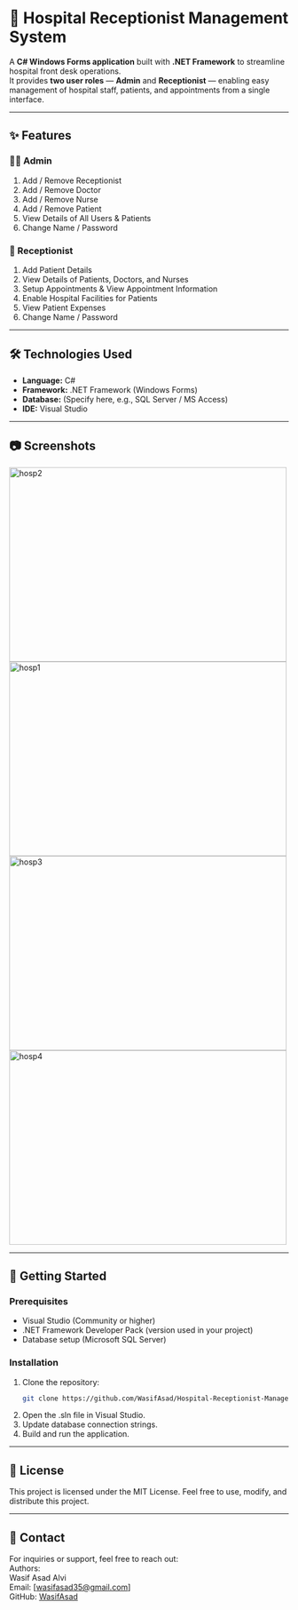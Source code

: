 # 🏥 Hospital Receptionist Management System

A **C# Windows Forms application** built with **.NET Framework** to streamline hospital front desk operations.  
It provides **two user roles** — **Admin** and **Receptionist** — enabling easy management of hospital staff, patients, and appointments from a single interface.

---

## ✨ Features

### 👨‍💼 Admin
1. Add / Remove Receptionist  
2. Add / Remove Doctor  
3. Add / Remove Nurse  
4. Add / Remove Patient  
5. View Details of All Users & Patients  
6. Change Name / Password  

### 🧾 Receptionist
1. Add Patient Details  
2. View Details of Patients, Doctors, and Nurses  
3. Setup Appointments & View Appointment Information  
4. Enable Hospital Facilities for Patients  
5. View Patient Expenses  
6. Change Name / Password  

---

## 🛠 Technologies Used
- **Language:** C#  
- **Framework:** .NET Framework (Windows Forms)  
- **Database:** (Specify here, e.g., SQL Server / MS Access)  
- **IDE:** Visual Studio  

---

## 📷 Screenshots
<img width="500" height="350" alt="hosp2" src="https://github.com/user-attachments/assets/a7832719-5a8f-4ef1-85dc-bca77aa6351f" />
<img width="500" height="350" alt="hosp1" src="https://github.com/user-attachments/assets/a6c15021-7cfb-4873-8b4b-bb254b51938f" />
<img width="500" height="350" alt="hosp3" src="https://github.com/user-attachments/assets/cbc51ae4-c8c2-4107-b0eb-427b3bb8641d" />
<img width="500" height="350" alt="hosp4" src="https://github.com/user-attachments/assets/0539c155-1e31-4b1e-b834-e47b7eb7b1fc" />

---

## 🚀 Getting Started

### Prerequisites
- Visual Studio (Community or higher)
- .NET Framework Developer Pack (version used in your project)
- Database setup (Microsoft SQL Server)

### Installation
1. Clone the repository:
   ```bash
   git clone https://github.com/WasifAsad/Hospital-Receptionist-Management-System.git
2. Open the .sln file in Visual Studio.
3. Update database connection strings.
4. Build and run the application.



---


## 📜 License

This project is licensed under the MIT License. Feel free to use, modify, and distribute this project.


---


## 📧 Contact

For inquiries or support, feel free to reach out:  
    Authors:  
    Wasif Asad Alvi   
    Email: [wasifasad35@gmail.com]  
    GitHub: <a href=https://github.com/WasifAsad>WasifAsad </a> 


